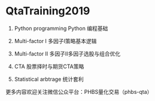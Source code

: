 # QtaTraining2019
01. Python programming Python 编程基础

02. Multi-factor I 多因子I策略基本逻辑

03. Multi-factor II 多因子II多因子选股与组合优化

04. CTA 股票择时与期货CTA策略

05. Statistical arbtrage 统计套利

更多内容欢迎关注微信公众平台：PHBS量化交易（phbs-qta）

